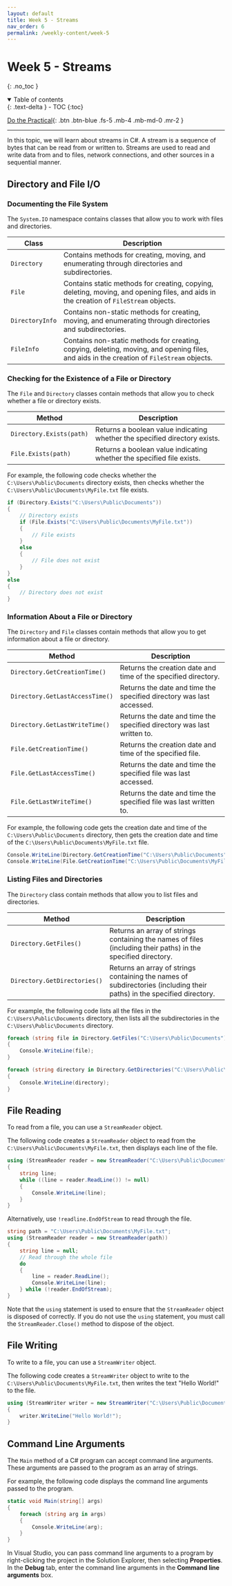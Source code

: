 ```yaml
---
layout: default
title: Week 5 - Streams
nav_order: 6
permalink: /weekly-content/week-5
---
```


# Week 5 - Streams
{: .no_toc }

<details open markdown="block">
  <summary>
    Table of contents
  </summary>
  {: .text-delta }
- TOC
{:toc}
</details>

[Do the Practical](../practicals/week-5){: .btn .btn-blue .fs-5 .mb-4 .mb-md-0 .mr-2 }

---

In this topic, we will learn about streams in C#. A stream is a sequence of bytes that can be read from or written to. Streams are used to read and write data from and to files, network connections, and other sources in a sequential manner.

## Directory and File I/O

### Documenting the File System

The `System.IO` namespace contains classes that allow you to work with files and directories. 

Class | Description
--- | ---
`Directory` | Contains methods for creating, moving, and enumerating through directories and subdirectories.
`File` | Contains static methods for creating, copying, deleting, moving, and opening files, and aids in the creation of `FileStream` objects.
`DirectoryInfo` | Contains non-static methods for creating, moving, and enumerating through directories and subdirectories.
`FileInfo` | Contains non-static methods for creating, copying, deleting, moving, and opening files, and aids in the creation of `FileStream` objects.

### Checking for the Existence of a File or Directory

The `File` and `Directory` classes contain methods that allow you to check whether a file or directory exists.

Method | Description
--- | ---
`Directory.Exists(path)` | Returns a boolean value indicating whether the specified directory exists.
`File.Exists(path)` | Returns a boolean value indicating whether the specified file exists.

For example, the following code checks whether the `C:\Users\Public\Documents` directory exists, then checks whether the `C:\Users\Public\Documents\MyFile.txt` file exists.

```csharp
if (Directory.Exists("C:\Users\Public\Documents"))
{
    // Directory exists
    if (File.Exists("C:\Users\Public\Documents\MyFile.txt"))
    {
        // File exists
    }
    else
    {
        // File does not exist
    }
}
else
{
    // Directory does not exist
}
```

### Information About a File or Directory

The `Directory` and `File` classes contain methods that allow you to get information about a file or directory.

Method | Description
--- | ---
`Directory.GetCreationTime()` | Returns the creation date and time of the specified directory.
`Directory.GetLastAccessTime()` | Returns the date and time the specified directory was last accessed.
`Directory.GetLastWriteTime()` | Returns the date and time the specified directory was last written to.
`File.GetCreationTime()` | Returns the creation date and time of the specified file.
`File.GetLastAccessTime()` | Returns the date and time the specified file was last accessed.
`File.GetLastWriteTime()` | Returns the date and time the specified file was last written to.

For example, the following code gets the creation date and time of the `C:\Users\Public\Documents` directory, then gets the creation date and time of the `C:\Users\Public\Documents\MyFile.txt` file.

```csharp
Console.WriteLine(Directory.GetCreationTime("C:\Users\Public\Documents"));
Console.WriteLine(File.GetCreationTime("C:\Users\Public\Documents\MyFile.txt"));
```

### Listing Files and Directories

The `Directory` class contain methods that allow you to list files and directories.

Method | Description
--- | ---
`Directory.GetFiles()` | Returns an array of strings containing the names of files (including their paths) in the specified directory.
`Directory.GetDirectories()` | Returns an array of strings containing the names of subdirectories (including their paths) in the specified directory.

For example, the following code lists all the files in the `C:\Users\Public\Documents` directory, then lists all the subdirectories in the `C:\Users\Public\Documents` directory.

```csharp
foreach (string file in Directory.GetFiles("C:\Users\Public\Documents"))
{
    Console.WriteLine(file);
}

foreach (string directory in Directory.GetDirectories("C:\Users\Public\Documents"))
{
    Console.WriteLine(directory);
}
```

## File Reading

To read from a file, you can use a `StreamReader` object.

The following code creates a `StreamReader` object to read from the `C:\Users\Public\Documents\MyFile.txt`, then displays each line of the file.

```csharp
using (StreamReader reader = new StreamReader("C:\Users\Public\Documents\MyFile.txt"))
{
    string line;
    while ((line = reader.ReadLine()) != null)
    {
        Console.WriteLine(line);
    }
}
```

Alternatively, use `!readline.EndOfStream` to read through the file.

```csharp
string path = "C:\Users\Public\Documents\MyFile.txt";
using (StreamReader reader = new StreamReader(path))
{
    string line = null;
    // Read through the whole file
    do
    {
        line = reader.ReadLine();
        Console.WriteLine(line);
    } while (!reader.EndOfStream);
}
```

Note that the `using` statement is used to ensure that the `StreamReader` object is disposed of correctly. If you do not use the `using` statement, you must call the `StreamReader.Close()` method to dispose of the object.

## File Writing

To write to a file, you can use a `StreamWriter` object.

The following code creates a `StreamWriter` object to write to the `C:\Users\Public\Documents\MyFile.txt`, then writes the text "Hello World!" to the file.

```csharp
using (StreamWriter writer = new StreamWriter("C:\Users\Public\Documents\MyFile.txt"))
{
    writer.WriteLine("Hello World!");
}
```

## Command Line Arguments

The `Main` method of a C# program can accept command line arguments. These arguments are passed to the program as an array of strings.

For example, the following code displays the command line arguments passed to the program.

```csharp
static void Main(string[] args)
{
    foreach (string arg in args)
    {
        Console.WriteLine(arg);
    }
}
```

In Visual Studio, you can pass command line arguments to a program by right-clicking the project in the Solution Explorer, then selecting **Properties**. In the **Debug** tab, enter the command line arguments in the **Command line arguments** box.